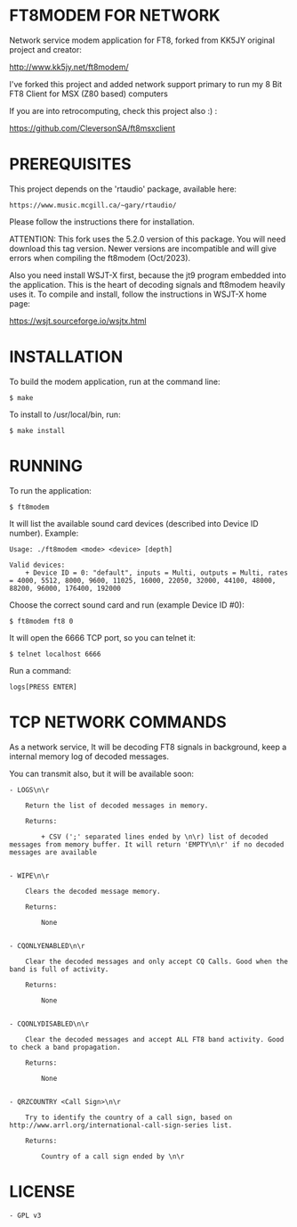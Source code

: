 ﻿# FT8MODEM FOR NETWORK 

Network service modem application for FT8, forked from KK5JY original project and creator:

http://www.kk5jy.net/ft8modem/

I've forked this project and added network support primary to run my 8 Bit FT8 Client for MSX (Z80 based) computers

If you are into retrocomputing, check this project also :) :

https://github.com/CleversonSA/ft8msxclient



# PREREQUISITES

This project depends on the 'rtaudio' package, available here:

    https://www.music.mcgill.ca/~gary/rtaudio/

Please follow the instructions there for installation.

ATTENTION: This fork uses the 5.2.0 version of this package. You will need download this tag version. Newer versions are incompatible and will give errors when compiling the ft8modem (Oct/2023).

Also you need install WSJT-X first, because the jt9 program embedded into the application. This is the heart of decoding signals and ft8modem heavily uses it. To compile and install, follow the instructions in WSJT-X home page:

   https://wsjt.sourceforge.io/wsjtx.html

 

# INSTALLATION

To build the modem application, run at the command line:

    $ make

To install to /usr/local/bin, run:

    $ make install



# RUNNING

To run the application:

    $ ft8modem

It will list the available sound card devices (described into Device ID number). Example:

    Usage: ./ft8modem <mode> <device> [depth]

    Valid devices:
        + Device ID = 0: "default", inputs = Multi, outputs = Multi, rates = 4000, 5512, 8000, 9600, 11025, 16000, 22050, 32000, 44100, 48000, 88200, 96000, 176400, 192000

Choose the correct sound card and run (example Device ID #0):

    $ ft8modem ft8 0

It will open the 6666 TCP port, so you can telnet it:

    $ telnet localhost 6666

Run a command:

    logs[PRESS ENTER]



# TCP NETWORK COMMANDS

As a network service, It will be decoding FT8 signals in background, keep a internal memory log of decoded messages.

You can transmit also, but it will be available soon:

    - LOGS\n\r

        Return the list of decoded messages in memory.

        Returns: 

            + CSV (';' separated lines ended by \n\r) list of decoded messages from memory buffer. It will return 'EMPTY\n\r' if no decoded messages are available
    

    - WIPE\n\r 

        Clears the decoded message memory.

        Returns:

            None


    - CQONLYENABLED\n\r

        Clear the decoded messages and only accept CQ Calls. Good when the band is full of activity.

        Returns:

            None


    - CQONLYDISABLED\n\r

        Clear the decoded messages and accept ALL FT8 band activity. Good to check a band propagation.

        Returns:

            None


    - QRZCOUNTRY <Call Sign>\n\r

        Try to identify the country of a call sign, based on http://www.arrl.org/international-call-sign-series list.

        Returns:

            Country of a call sign ended by \n\r

        

# LICENSE

    - GPL v3
